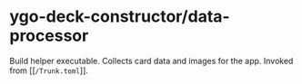 # ygo-deck-constructor/data-processor

Build helper executable. Collects card data and images for the app. Invoked from [[`/Trunk.toml`]].
